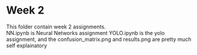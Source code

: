 # Week 2
This folder contain week 2 assignments. \
NN.ipynb is Neural Networks assignment
YOLO.ipynb is the yolo assignment, and the confusion_matrix.png and results.png are pretty much self explainatory
